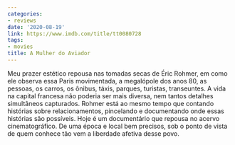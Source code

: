 ```yaml
---
categories:
- reviews
date: '2020-08-19'
link: https://www.imdb.com/title/tt0080728
tags:
- movies
title: A Mulher do Aviador
---
```


Meu prazer estético repousa nas tomadas secas de Éric Rohmer, em como ele observa essa Paris movimentada, a megalópole dos anos 80, as pessoas, os carros, os ônibus, táxis, parques, turistas, transeuntes. A vida na capital francesa não poderia ser mais diversa, nem tantos detalhes simultâneos capturados. Rohmer está ao mesmo tempo que contando histórias sobre relacionamentos, pincelando e documentando onde essas histórias são possíveis. Hoje é um documentário que repousa no acervo cinematográfico. De uma época e local bem precisos, sob o ponto de vista de quem conhece tão vem a liberdade afetiva desse povo.
